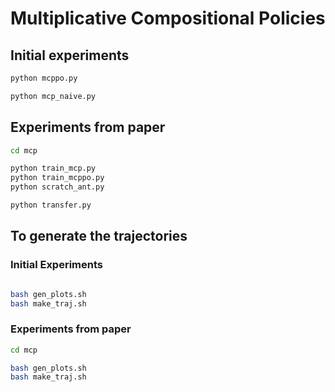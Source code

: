 # Multiplicative Compositional Policies

## Initial experiments

```sh
python mcppo.py

python mcp_naive.py
```

## Experiments from paper

```sh
cd mcp

python train_mcp.py
python train_mcppo.py
python scratch_ant.py

python transfer.py
```

## To generate the trajectories


### Initial Experiments
```sh

bash gen_plots.sh
bash make_traj.sh
```

### Experiments from paper
```sh
cd mcp

bash gen_plots.sh
bash make_traj.sh
```